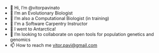 - 👋 Hi, I’m @vitorpavinato
- 👀 I’m an Evolutionary Biologist
- 🌱 I’m also a Computational Biologist (in training)
- 🔨 I'm a Software Carpentry Instructor
- :penguin: I went to Antarctica!
- 💞️ I’m looking to collaborate on open tools for population genetics and genomics
- 📫 How to reach me vitor.pavi@gmail.com
<!---
vitorpavinato/vitorpavinato is a ✨ special ✨ repository because its `README.md` (this file) appears on your GitHub profile.
You can click the Preview link to take a look at your changes.
--->
